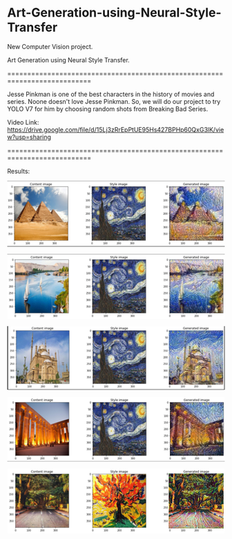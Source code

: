 # Art-Generation-using-Neural-Style-Transfer

New Computer Vision project.

Art Generation using Neural Style Transfer.

===========================================================================

Jesse Pinkman is one of the best characters in the history of movies and series. Noone doesn't love Jesse Pinkman.
So, we will do our project to try YOLO V7 for him by choosing random shots from Breaking Bad Series.

Video Link: https://drive.google.com/file/d/15Lj3zRrEpPtUE95Hs427BPHp60QxG3lK/view?usp=sharing

===========================================================================

Results:

![](Output/img1.png)

![](Output/img2.png)

![](Output/img3.jpg)

![](Output/img4.png)

![](Output/img5.jpg)


